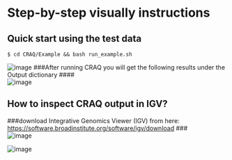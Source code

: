 # Step-by-step visually instructions  
## Quick start using the test data
```
$ cd CRAQ/Example && bash run_example.sh
```                           
![image](https://github.com/JiaoLaboratory/CRAQ/assets/65637958/9167e82d-7e6e-479c-b007-dde60a91ac10)
            ###After running CRAQ you will get the following results under the Output dictionary ####    
![image](https://github.com/JiaoLaboratory/CRAQ/assets/65637958/9406574c-762f-42af-a52e-0f7e5b61db60)



## How to inspect CRAQ output in IGV? 
###download Integrative Genomics Viewer (IGV) from here: https://software.broadinstitute.org/software/igv/download ###   
![image](https://github.com/JiaoLaboratory/CRAQ/assets/65637958/89bfca08-7d5d-4d2a-9153-31980d6b105f)  

![image](https://github.com/JiaoLaboratory/CRAQ/assets/65637958/06b8482d-81f0-4f9c-8558-8fabda7b48a3)




